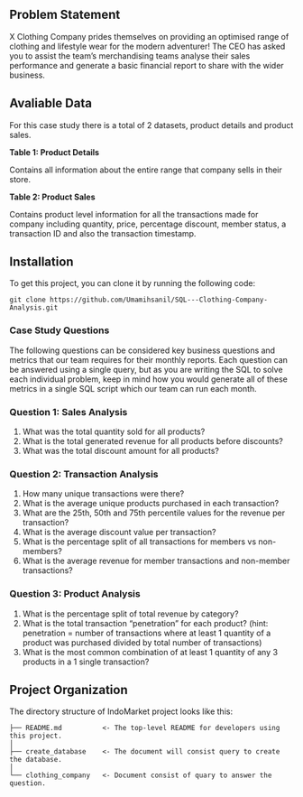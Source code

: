 ## Problem Statement
X Clothing Company prides themselves on providing an optimised range of clothing and lifestyle wear for the modern adventurer! The CEO has asked you to assist the team’s merchandising teams analyse their sales performance and generate a basic financial report to share with the wider business.

## Avaliable Data
For this case study there is a total of 2 datasets, product details and product sales.

**Table 1: Product Details**

Contains all information about the entire range that company sells in their store.

**Table 2: Product Sales**

Contains product level information for all the transactions made for company including quantity, price, percentage discount, member status, a transaction ID and also the transaction timestamp.

## Installation
To get this project, you can clone it by running the following code:

    git clone https://github.com/Umamihsanil/SQL---Clothing-Company-Analysis.git

### Case Study Questions
The following questions can be considered key business questions and metrics that our team requires for their monthly reports. Each question can be answered using a single query, but as you are writing the SQL to solve each individual problem, keep in mind how you would generate all of these metrics in a single SQL script which our team can run each month.

### Question 1: **Sales Analysis**

1. What was the total quantity sold for all products?
2. What is the total generated revenue for all products before discounts?
3. What was the total discount amount for all products?

### Question 2: **Transaction Analysis**

1. How many unique transactions were there?
2. What is the average unique products purchased in each transaction?
3. What are the 25th, 50th and 75th percentile values for the revenue per transaction?
4. What is the average discount value per transaction?
5. What is the percentage split of all transactions for members vs non-members?
6. What is the average revenue for member transactions and non-member transactions?

### Question 3: **Product Analysis**

1. What is the percentage split of total revenue by category?
2. What is the total transaction “penetration” for each product? (hint: penetration = number of transactions where at least 1 quantity of a product was purchased divided by total number of transactions)
3. What is the most common combination of at least 1 quantity of any 3 products in a 1 single transaction?

## Project Organization

The directory structure of IndoMarket project looks like this:

    ├── README.md          <- The top-level README for developers using this project.
    │
    ├── create_database    <- The document will consist query to create the database.
    │
    └── clothing_company   <- Document consist of quary to answer the question.